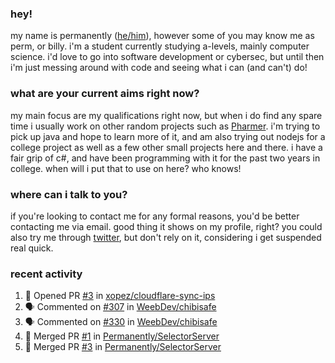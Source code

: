 ### hey!
my name is permanently ([he/him](https://pronoun.is/he)), however some of you may know me as perm, or billy. i'm a student currently studying a-levels, mainly computer science. i'd love to go into software development or cybersec, but until then i'm just messing around with code and seeing what i can (and can't) do!

### what are your current aims right now?
my main focus are my qualifications right now, but when i do find any spare time i usually work on other random projects such as [Pharmer](https://github.com/Permanently/Pharmer). i'm trying to pick up java and hope to learn more of it, and am also trying out nodejs for a college project as well as a few other small projects here and there. i have a fair grip of c#, and have been programming with it for the past two years in college. when will i put that to use on here? who knows!

### where can i talk to you?
if you're looking to contact me for any formal reasons, you'd be better contacting me via email. good thing it shows on my profile, right? you could also try me through [twitter](https://twitter.com/permanentlay), but don't rely on it, considering i get suspended real quick.

### recent activity
<!--START_SECTION:activity-->
1. 💪 Opened PR [#3](https://github.com/xopez/cloudflare-sync-ips/pull/3) in [xopez/cloudflare-sync-ips](https://github.com/xopez/cloudflare-sync-ips)
2. 🗣 Commented on [#307](https://github.com/WeebDev/chibisafe/issues/307) in [WeebDev/chibisafe](https://github.com/WeebDev/chibisafe)
3. 🗣 Commented on [#330](https://github.com/WeebDev/chibisafe/issues/330) in [WeebDev/chibisafe](https://github.com/WeebDev/chibisafe)
4. 🎉 Merged PR [#1](https://github.com/Permanently/SelectorServer/pull/1) in [Permanently/SelectorServer](https://github.com/Permanently/SelectorServer)
5. 🎉 Merged PR [#3](https://github.com/Permanently/SelectorServer/pull/3) in [Permanently/SelectorServer](https://github.com/Permanently/SelectorServer)
<!--END_SECTION:activity-->
